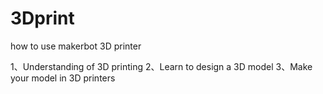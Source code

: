 # 3Dprint
how to use makerbot 3D printer

1、Understanding of 3D printing
2、Learn to design a 3D model
3、Make your model in 3D printers
